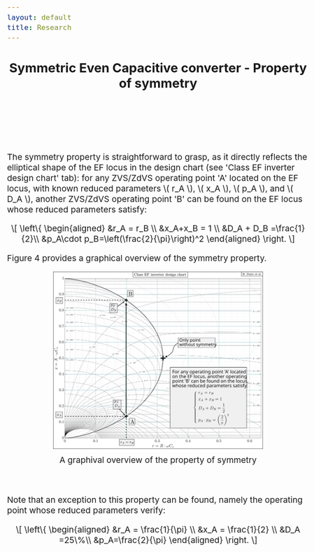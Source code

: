 ```yaml
---
layout: default
title: Research
---
```


<!-- Main title (Markdown or HTML possible) -->
<h2 style="text-align: center;">Symmetric Even Capacitive converter - Property of symmetry</h2>

<script src="https://polyfill.io/v3/polyfill.min.js?features=es6"></script>
<script id="MathJax-script" async
        src="https://cdn.jsdelivr.net/npm/mathjax@3/es5/tex-mml-chtml.js">
</script>

<style>
  body {
    font-size: 1.2rem; /* or 18px, or 120% */
  }
</style>

<br><br><br><br>

<p>The symmetry property is straightforward to grasp, as it directly reflects the elliptical shape of the EF locus in the design chart (see 'Class EF inverter design chart' tab): for any ZVS/ZdVS operating point 'A' located on the EF locus, with known reduced parameters \( r_A \), \( x_A \), \( p_A \), and \( D_A \), another ZVS/ZdVS operating point 'B' can be found on the EF locus whose reduced parameters satisfy:</p>
<p style="text-align: center;">
  \[
\left\{
\begin{aligned}
&r_A = r_B \\
&x_A+x_B = 1 \\
&D_A + D_B =\frac{1}{2}\\
&p_A\cdot p_B=\left(\frac{2}{\pi}\right)^2
\end{aligned}
\right.
\]
</p>
<p>Figure 4 provides a graphical overview of the symmetry property.</p>
<figure style="margin: 0; padding: 0; text-align: center;">
  <img src="/assets/img/SEC/symmetry_chart.svg" alt="SEC_symmetry_chart" style="width: 50vw; max-width: 100%; height: auto;">
  <figcaption style="margin-top: 8px;">A graphival overview of the property of symmetry</figcaption>
</figure>
<br><br>
<p>Note that an exception to this property can be found, namely the operating point whose reduced parameters verify:</p>
<p style="text-align: center;">
  \[
\left\{
\begin{aligned}
&r_A = \frac{1}{\pi} \\
&x_A = \frac{1}{2} \\
&D_A =25\%\\
&p_A=\frac{2}{\pi}
\end{aligned}
\right.
\]
</p>
<!-- ================================= -->
<!-- MATHJAX LOADING FOR MATH -->
<!-- (place in the layout if you want globally) -->
<!-- ================================= -->
<script type="text/javascript" id="MathJax-script" async
  src="https://cdn.jsdelivr.net/npm/mathjax@3/es5/tex-mml-chtml.js">
</script>

